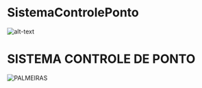 # SistemaControlePonto

![alt-text](https://unsplash.com/pt-br/fotografias/silhueta-de-palmeiras-contra-um-ceu-roxo-_v4sEadZMJk)

# SISTEMA CONTROLE DE PONTO

 ![PALMEIRAS](https://unsplash.com/pt-br/fotografias/silhueta-de-palmeiras-contra-um-ceu-roxo-_v4sEadZMJk)
